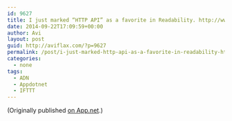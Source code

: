 ```yaml
---
id: 9627
title: I just marked “HTTP API” as a favorite in Readability. http://www.readability.com/articles/ihjmhoe1
date: 2014-09-22T17:09:59+00:00
author: Avi
layout: post
guid: http://aviflax.com/?p=9627
permalink: /post/i-just-marked-http-api-as-a-favorite-in-readability-httpwww-readability-comarticlesihjmhoe1/
categories:
  - none
tags:
  - ADN
  - Appdotnet
  - IFTTT
---
```

(Originally published [on App.net](http://alpha.app.net/aviflax/post/39405529).)